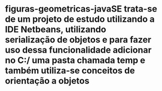 # figuras-geometricas-javaSE trata-se de um projeto de estudo utilizando a IDE Netbeans, utilizando serialização de objetos e para fazer uso dessa funcionalidade adicionar no C:/ uma pasta chamada temp e também utiliza-se conceitos de orientação a objetos
